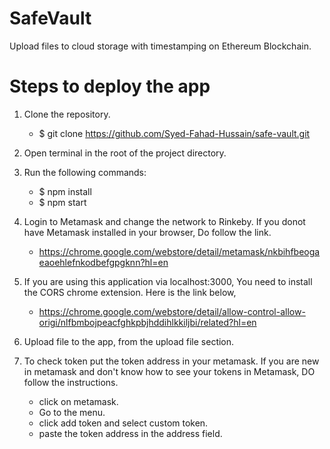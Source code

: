 # SafeVault
Upload files to cloud storage with timestamping on Ethereum Blockchain.

# Steps to deploy the app
1. Clone the repository.
   - $ git clone https://github.com/Syed-Fahad-Hussain/safe-vault.git

2. Open terminal in the root of the project directory.

3. Run the following commands:
   - $ npm install
   - $ npm start
   
4. Login to Metamask and change the network to Rinkeby. 
   If you donot have Metamask installed in your browser, Do follow the link.
   - https://chrome.google.com/webstore/detail/metamask/nkbihfbeogaeaoehlefnkodbefgpgknn?hl=en

5. If you are using this application via localhost:3000, You need to install the CORS chrome extension. Here is the link below,
   - https://chrome.google.com/webstore/detail/allow-control-allow-origi/nlfbmbojpeacfghkpbjhddihlkkiljbi/related?hl=en

6. Upload file to the app, from the upload file section.

7. To check token put the token address in your metamask.
   If you are new in metamask and don't know how to see your tokens in Metamask, DO follow the instructions.
   - click on metamask.
   - Go to the menu.
   - click add token and select custom token.
   - paste the token address in the address field.
   
